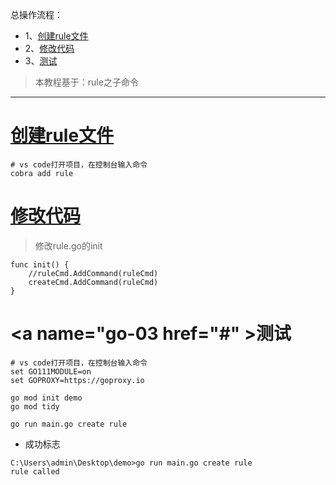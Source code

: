 总操作流程：
- 1、[创建rule文件](#go-01)
- 2、[修改代码](#go-02)
- 3、[测试](#go-03)

> 本教程基于：rule之子命令

***

# <a name="go-01" href="#" >创建rule文件</a>

```
# vs code打开项目，在控制台输入命令
cobra add rule
```

# <a name="go-02" href="#" >修改代码</a>

> 修改rule.go的init

```
func init() {
	//ruleCmd.AddCommand(ruleCmd)
	createCmd.AddCommand(ruleCmd)
}
```

# <a name="go-03 href="#" >测试</a>

```shell
# vs code打开项目，在控制台输入命令
set GO111MODULE=on
set GOPROXY=https://goproxy.io

go mod init demo
go mod tidy

go run main.go create rule
```

- 成功标志

```
C:\Users\admin\Desktop\demo>go run main.go create rule
rule called
```